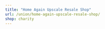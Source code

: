 ```yaml
---
title: "Home Again Upscale Resale Shop"
url: /union/home-again-upscale-resale-shop/
shop: charity
---
```


